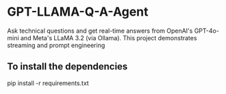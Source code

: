 # GPT-LLAMA-Q-A-Agent
Ask technical questions and get real-time answers from OpenAI's GPT-4o-mini and Meta's LLaMA 3.2 (via Ollama). This project demonstrates streaming and prompt engineering

## To install the dependencies

pip install -r requirements.txt
